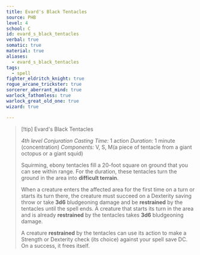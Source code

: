 ```yaml
---
title: Evard's Black Tentacles
source: PHB
level: 4
school: C
id: evard_s_black_tentacles
verbal: true
somatic: true
material: true
aliases:
  - evard_s_black_tentacles
tags:
  - spell
fighter_eldritch_knight: true
rogue_arcane_trickster: true
sorcerer_aberrant_mind: true
warlock_fathomless: true
warlock_great_old_one: true
wizard: true

---
```

>[!tip] Evard's Black Tentacles
>
> *4th level Conjuration*
> *Casting Time:* 1 action
> *Duration:* 1 minute (concentration)
> *Components:* V, S, M(a piece of tentacle from a giant octopus or a giant squid)
>
>Squirming, ebony tentacles fill a 20-foot square on ground that you can see within range. For the duration, these tentacles turn the ground in the area into **difficult terrain**.
>
>When a creature enters the affected area for the first time on a turn or starts its turn there, the creature must succeed on a Dexterity saving throw or take **3d6** bludgeoning damage and be **restrained** by the tentacles until the spell ends. A creature that starts its turn in the area and is already **restrained** by the tentacles takes **3d6** bludgeoning damage.
>
>A creature **restrained** by the tentacles can use its action to make a Strength or Dexterity check (its choice) against your spell save DC. On a success, it frees itself.
>

